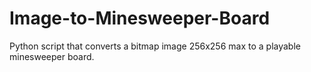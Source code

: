# Image-to-Minesweeper-Board
Python script that converts a bitmap image 256x256 max to a playable minesweeper board.

